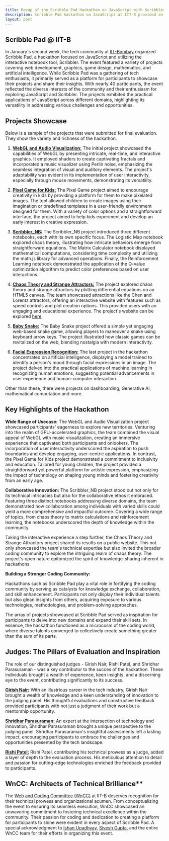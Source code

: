 ```yaml
---
title: Recap of the Scribble Pad Hackathon on JavaScript with Scribbler
description: Scribble Pad hackathon on JavaScript at IIT-B provided an immersive experience for participants and organizers by providing an opportunity to experiment with various ideas in browser based JavaScript computation.
layout: post
---
```


## Scribble Pad @ IIT-B
In January's second week, the tech community at [IIT-Bombay](https://iitb.ac.in) organized Scribble Pad, a hackathon focused on JavaScript and utilizing the interactive notebook tool, Scribbler. The event featured a variety of projects covering web development, graphics, game design, mathematics, and artificial intelligence. While Scribble Pad was a gathering of tech enthusiasts, it primarily served as a platform for participants to showcase their projects and share their insights. With nearly 40 participants, the event reflected the diverse interests of the community and their enthusiasm for exploring JavaScript and Scribbler. The projects exhibited the practical applications of JavaScript across different domains, highlighting its versatility in addressing various challenges and opportunities.


## Projects Showcase
Below is a sample of the projects that were submitted for final evaluation. They show the variety and richness of the hackathon. 

1. **[WebGL and Audio Visualization:](https://github.com/Anomaly42/Scribbler_JavaScript_Hackathon_Submission/)**
   The initial project showcased the capabilities of WebGL by presenting intricate, real-time, and interactive graphics. It employed shaders to create captivating fractals and incorporated a music visualizer using Perlin noise, emphasizing the seamless integration of visual and auditory elements. The project's adaptability was evident in its implementation of user interactivity, especially through mouse movements, demonstrating its versatility.

2. **[Pixel Game for Kids:](https://github.com/agranan/HackathonJan2024)**
The Pixel Game project aimed to encourage creativity in kids by providing a platform for them to make pixelated images. The tool allowed children to create images using their imagination or predefined templates in a user-friendly environment designed for them. With a variety of color options and a straightforward interface, the project aimed to help kids experiment and develop an early interest in creative expression.

3. **[Scribbler_NB:](https://github.com/DH-ai/Scribbler_NB)**
The Scribbler_NB project introduced three different notebooks, each with its own specific focus. The Logistic Map notebook explored chaos theory, illustrating how intricate behaviors emerge from straightforward equations. The Matrix Calculator notebook displayed mathematical computations, considering time complexity and utilizing the math.js library for advanced operations. Finally, the Reinforcement Learning notebook demonstrated the application of the Q-value optimization algorithm to predict color preferences based on user interactions.

4. **[Chaos Theory and Strange Attractors:](https://github.com/Sam-MARTis/ChaosTheoryAttractors)**
   The project explored chaos theory and strange attractors by plotting differential equations on an HTML5 canvas. The team showcased attractions like the Chen and Lorentz attractors, offering an interactive website with features such as speed controls and plot creation options. This provided users with an engaging and educational experience. The project's website can be explored [here](https://sam-martis.github.io/ChaosTheoryAttractors/).

5. **[Baby Snake:](https://github.com/himu23/babysnake)**
The Baby Snake project offered a simple yet engaging web-based snake game, allowing players to maneuver a snake using keyboard arrow keys. The project illustrated how classic games can be revitalized on the web, blending nostalgia with modern interactivity.

6. **[Facial Expression Recognition:](https://github.com/madhav48/FaceExpressionRecognition)**
The last project in the hackathon concentrated on artificial intelligence, displaying a model trained to identify a person's mood through facial expressions in an image. The project delved into the practical applications of machine learning in recognizing human emotions, suggesting potential advancements in user experience and human-computer interaction.
 
Other than these, there were projects on dashboarding, Generative AI, mathematical computation and more.

## Key Highlights of the Hackathon

**Wide Range of Usecase:**
The WebGL and Audio Visualization project showcased participants' eagerness to explore new territories. Venturing into the realm of GPU-accelerated graphics, the team combined the visual appeal of WebGL with music visualization, creating an immersive experience that captivated both participants and onlookers. The incorporation of user interactivity underscored the aspiration to push boundaries and develop engaging, user-centric applications. In contrast, the Pixel Game for Kids project demonstrated a commitment to inclusivity and education. Tailored for young children, the project provided a straightforward yet powerful platform for artistic expression, emphasizing the impact of technology on shaping young minds and fostering creativity from an early age.


**Collaborative Innovation:**
The Scribbler_NB project stood out not only for its technical intricacies but also for the collaborative ethos it embraced. Featuring three distinct notebooks addressing diverse domains, the team demonstrated how collaboration among individuals with varied skills could yield a more comprehensive and impactful outcome. Covering a wide range of topics, from chaos theory to matrix calculations and reinforcement learning, the notebooks underscored the depth of knowledge within the community.

Taking the interactive experience a step further, the Chaos Theory and Strange Attractors project shared its results on a public website. This not only showcased the team's technical expertise but also invited the broader coding community to explore the intriguing realm of chaos theory. The project's open nature epitomized the spirit of knowledge-sharing inherent in hackathons.

**Building a Stronger Coding Community:**

Hackathons such as Scribble Pad play a vital role in fortifying the coding community by serving as catalysts for knowledge exchange, collaboration, and skill enhancement. Participants not only display their individual talents but also glean insights from others, acquiring exposure to various technologies, methodologies, and problem-solving approaches.

The array of projects showcased at Scribble Pad served as inspiration for participants to delve into new domains and expand their skill sets. In essence, the hackathon functioned as a microcosm of the coding world, where diverse talents converged to collectively create something greater than the sum of its parts.

## Judges: The Pillars of Evaluation and Inspiration

The role of our distinguished judges - Girish Nair, Rishi Patel, and Shridhar Parasuraman - was a key contributor to the succes of the hackathon. These individuals brought a wealth of experience, keen insights, and a discerning eye to the event, contributing significantly to its success. 

[**Girish Nair:**](https://www.linkedin.com/in/girishgnair) With an illustrious career in the tech industry, Girish Nair brought a wealth of knowledge and a keen understanding of innovation to the judging panel. His thoughtful evaluations and constructive feedback provided participants with not just a judgment of their work but a mentorship opportunity.

[**Shridhar Parasuraman:** ](https://www.linkedin.com/in/sridhar-parasuraman/)An expert at the intersection of technology and innovation, Shridhar Parasuraman brought a unique perspective to the judging panel. Shridhar Parasuraman's insightful assessments left a lasting impact, encouraging participants to embrace the challenges and opportunities presented by the tech landscape.

[**Rishi Patel:**](https://www.linkedin.com/in/rishi-patel-279723a8/es) Rishi Patel, contributing his technical prowess as a judge, added a layer of depth to the evaluation process. His meticulous attention to detail and passion for cutting-edge technologies enriched the feedback provided to participants.

## WnCC: Architects of Technical Brilliance**

The [Web and Coding Committee (WnCC)](https://itc.gymkhana.iitb.ac.in/wncc/) at IIT-B deserves recognition for their technical prowess and organizational acumen. From conceptualizing the event to ensuring its seamless execution, WnCC showcased an unwavering commitment to fostering technical excellence within the community. Their passion for coding and dedication to creating a platform for participants to shine were evident in every aspect of Scribble Pad. A special acknowledgment to [Ishan Upadhyay](https://www.linkedin.com/in/ishan-upadhyay-04b895135/), [Sivesh Gupta](https://www.linkedin.com/in/shivesh-gupta-iitb/), and the entire WnCC team for their efforts in organizing this event.
